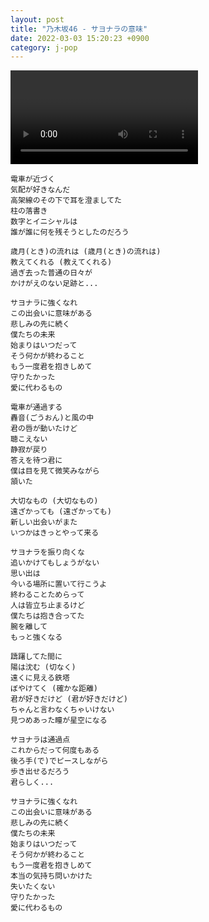 ```yaml
---
layout: post
title: "乃木坂46 - サヨナラの意味"
date: 2022-03-03 15:20:23 +0900
category: j-pop
---
```


<div class="video-container">
    <video id="player" class="video-js vjs-default-skin vjs-big-play-centered" data-json="/public/json/j-pop/乃木坂46 - サヨナラの意味.json"></video>
</div>

```
電車が近づく
気配が好きなんだ
高架線のその下で耳を澄ましてた
柱の落書き
数字とイニシャルは
誰が誰に何を残そうとしたのだろう

歳月(とき)の流れは (歳月(とき)の流れは)
教えてくれる (教えてくれる)
過ぎ去った普通の日々が
かけがえのない足跡と...

サヨナラに強くなれ
この出会いに意味がある
悲しみの先に続く
僕たちの未来
始まりはいつだって
そう何かが終わること
もう一度君を抱きしめて
守りたかった
愛に代わるもの

電車が通過する
轟音(ごうおん)と風の中
君の唇が動いたけど
聴こえない
静寂が戻り
答えを待つ君に
僕は目を見て微笑みながら
頷いた

大切なもの (大切なもの)
遠ざかっても (遠ざかっても)
新しい出会いがまた
いつかはきっとやって来る

サヨナラを振り向くな
追いかけてもしょうがない
思い出は
今いる場所に置いて行こうよ
終わることためらって
人は皆立ち止まるけど
僕たちは抱き合ってた
腕を離して
もっと強くなる

躊躇してた間に
陽は沈む (切なく)
遠くに見える鉄塔
ぼやけてく (確かな距離)
君が好きだけど (君が好きだけど)
ちゃんと言わなくちゃいけない
見つめあった瞳が星空になる

サヨナラは通過点
これからだって何度もある
後ろ手(で)でピースしながら
歩き出せるだろう
君らしく...

サヨナラに強くなれ
この出会いに意味がある
悲しみの先に続く
僕たちの未来
始まりはいつだって
そう何かが終わること
もう一度君を抱きしめて
本当の気持ち問いかけた
失いたくない
守りたかった
愛に代わるもの
```